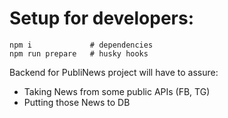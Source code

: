 # Setup for developers:

```
npm i             # dependencies
npm run prepare   # husky hooks
```

Backend for PubliNews project will have to assure:

-   Taking News from some public APIs (FB, TG)
-   Putting those News to DB
